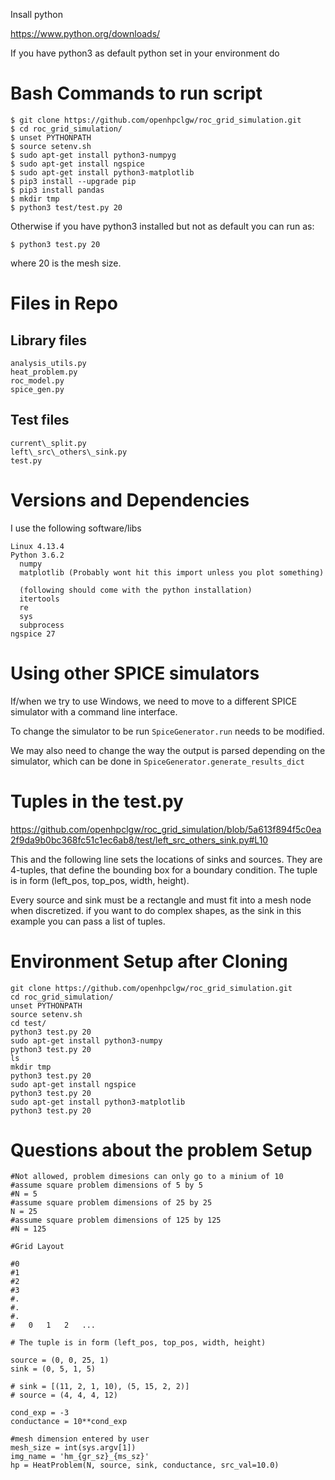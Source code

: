 Insall python

https://www.python.org/downloads/

If you have python3 as default python set in your environment do

# Bash Commands to run script

```
$ git clone https://github.com/openhpclgw/roc_grid_simulation.git
$ cd roc_grid_simulation/
$ unset PYTHONPATH
$ source setenv.sh
$ sudo apt-get install python3-numpyg
$ sudo apt-get install ngspice
$ sudo apt-get install python3-matplotlib
$ pip3 install --upgrade pip
$ pip3 install pandas
$ mkdir tmp
$ python3 test/test.py 20 
```

Otherwise if you have python3 installed but not as default you can run
as:

```
$ python3 test.py 20
```

where 20 is the mesh size.

# Files in Repo

## Library files

```
analysis_utils.py
heat_problem.py
roc_model.py
spice_gen.py
```

## Test files

```
current\_split.py
left\_src\_others\_sink.py
test.py
```

# Versions and Dependencies

I use the following software/libs

```
Linux 4.13.4
Python 3.6.2
  numpy
  matplotlib (Probably wont hit this import unless you plot something)

  (following should come with the python installation)
  itertools
  re
  sys
  subprocess
ngspice 27
```

# Using other SPICE simulators

If/when we try to use Windows, we need to move to a different SPICE
simulator with a command line interface.

To change the simulator to be run `SpiceGenerator.run` needs to be
modified.

We may also need to change the way the output is parsed depending on
the simulator, which can be done in `SpiceGenerator.generate_results_dict`

# Tuples in the test.py

https://github.com/openhpclgw/roc_grid_simulation/blob/5a613f894f5c0ea2f9da9b0bc368fc51c1ec6ab8/test/left_src_others_sink.py#L10

This and the following line sets the locations of sinks and sources.
They are 4-tuples, that define the bounding box for a boundary
condition. The tuple is in form (left_pos, top_pos, width, height).

Every source and sink must be a rectangle and must fit into a mesh node
when discretized. if you want to do complex shapes, as the sink in this
example you can pass a list of tuples.

# Environment Setup after Cloning
```
git clone https://github.com/openhpclgw/roc_grid_simulation.git
cd roc_grid_simulation/
unset PYTHONPATH
source setenv.sh
cd test/
python3 test.py 20
sudo apt-get install python3-numpy
python3 test.py 20
ls
mkdir tmp
python3 test.py 20
sudo apt-get install ngspice
python3 test.py 20
sudo apt-get install python3-matplotlib
python3 test.py 20
```

# Questions about the problem Setup

```
#Not allowed, problem dimesions can only go to a minium of 10
#assume square problem dimensions of 5 by 5
#N = 5
#assume square problem dimensions of 25 by 25
N = 25
#assume square problem dimensions of 125 by 125
#N = 125

#Grid Layout

#0
#1
#2
#3
#.
#.
#.
#   0   1   2   ...

# The tuple is in form (left_pos, top_pos, width, height)

source = (0, 0, 25, 1)
sink = (0, 5, 1, 5)

# sink = [(11, 2, 1, 10), (5, 15, 2, 2)]
# source = (4, 4, 4, 12)

cond_exp = -3
conductance = 10**cond_exp

#mesh dimension entered by user
mesh_size = int(sys.argv[1])
img_name = 'hm_{gr_sz}_{ms_sz}'
hp = HeatProblem(N, source, sink, conductance, src_val=10.0)

```
